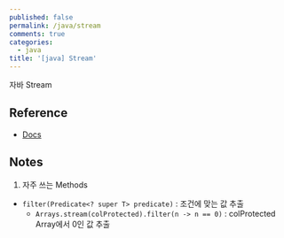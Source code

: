 ```yaml
---
published: false
permalink: /java/stream
comments: true
categories:
  - java
title: '[java] Stream'
---
```


자바 Stream  

## Reference
- [Docs](https://docs.oracle.com/en/java/javase/11/docs/api/java.base/java/util/stream/Stream.html) 


## Notes
1) 자주 쓰는 Methods
  - `filter​(Predicate<? super T> predicate)` : 조건에 맞는 값 추출 
    - `Arrays.stream(colProtected).filter(n -> n == 0)` : colProtected Array에서 0인 값 추출 
